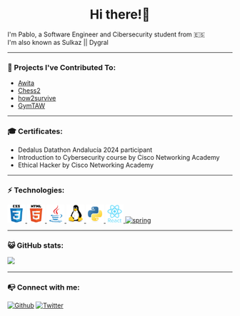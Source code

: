 <h1 align="center">Hi there!👋</h1>


<p>I'm Pablo, a Software Engineer and Cibersecurity student from 🇪🇸 </br> I'm also known as Sulkaz || Dygral</p> 

<hr>
<h3>🚀 Projects I've Contributed To: </h3>
<ul>
<li><a href="https://github.com/2tank/awita"> Awita </a></li>
<li><a href="https://github.com/VctPerez/Chess2-UMA"> Chess2 </a> </li>
<li><a href="https://github.com/pablomarquezb78/how2survive"> how2survive </a> </li>
<li><a href="https://github.com/pablomarquezb78/GymTAW"> GymTAW </a> </li>
</ul>

<hr>
<h3>🎓 Certificates:</h3>
<ul>
<li>Dedalus Datathon Andalucía 2024 participant </li>
<li>Introduction to Cybersecurity course by Cisco Networking Academy </li>
<li>Ethical Hacker by Cisco Networking Academy</li>
</ul>

<div data-iframe-width="150" data-iframe-height="270" data-share-badge-id="26d1ae90-23fc-4fd3-96e5-e8e55a11c140" data-share-badge-host="https://www.credly.com"></div><script type="text/javascript" async src="//cdn.credly.com/assets/utilities/embed.js"></script>
<div data-iframe-width="150" data-iframe-height="270" data-share-badge-id="131fe359-b4af-43d7-8484-1faaad47cb37" data-share-badge-host="https://www.credly.com"></div><script type="text/javascript" async src="//cdn.credly.com/assets/utilities/embed.js"></script>

<hr>
<h3>⚡ Technologies:</h3>
<p align="left"> 
<a href="https://www.w3schools.com/css/" target="_blank" rel="noreferrer"> <img src="https://raw.githubusercontent.com/devicons/devicon/master/icons/css3/css3-original-wordmark.svg" alt="css3" width="40" height="40"/> </a> 
<a href="https://www.w3.org/html/" target="_blank" rel="noreferrer"> <img src="https://raw.githubusercontent.com/devicons/devicon/master/icons/html5/html5-original-wordmark.svg" alt="html5" width="40" height="40"/> </a> 
<a href="https://www.java.com" target="_blank" rel="noreferrer"> <img src="https://raw.githubusercontent.com/devicons/devicon/master/icons/java/java-original.svg" alt="java" width="40" height="40"/> </a> 
<a href="https://www.linux.org/" target="_blank" rel="noreferrer"> <img src="https://raw.githubusercontent.com/devicons/devicon/master/icons/linux/linux-original.svg" alt="linux" width="40" height="40"/> </a> 
<a href="https://www.python.org" target="_blank" rel="noreferrer"> <img src="https://raw.githubusercontent.com/devicons/devicon/master/icons/python/python-original.svg" alt="python" width="40" height="40"/> </a> 
<a href="https://reactjs.org/" target="_blank" rel="noreferrer"> <img src="https://raw.githubusercontent.com/devicons/devicon/master/icons/react/react-original-wordmark.svg" alt="react" width="40" height="40"/> 
</a> <a href="https://spring.io/" target="_blank" rel="noreferrer"> <img src="https://www.vectorlogo.zone/logos/springio/springio-icon.svg" alt="spring" width="40" height="40"/> </a> </p> 

<hr>
<section>
  <h3> 😺 GitHub stats: </h3>
  <!-- <img src="https://github-readme-stats.vercel.app/api?username=pablo-972&count_private=true&show_icons=true"/> -->
  <img src="https://github-readme-stats.vercel.app/api/top-langs/?username=pablo-972&langs_count=8"/>
</section>

<hr>
<h3> 📭 Connect with me:</h3>
<p><a href="https://github.com/pablo-972" target="_blank"><img alt="Github" src="https://img.shields.io/badge/GitHub-%2312100E.svg?&style=for-the-badge&logo=Github&logoColor=white" /></a>
<a href="https://twitter.com/sulkaz00" target="_blank"><img alt="Twitter" src="https://img.shields.io/badge/twitter-%231DA1F2.svg?&style=for-the-badge&logo=twitter&logoColor=white" /></a>
</p>

